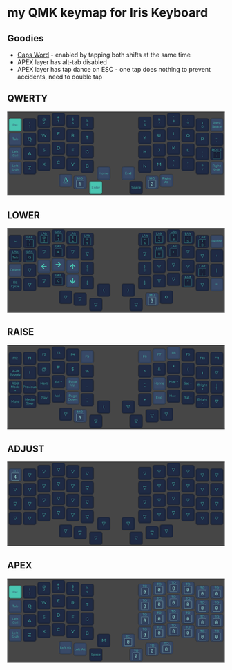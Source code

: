 # my QMK keymap for Iris Keyboard
 
## Goodies

- [Caps Word](https://docs.qmk.fm/#/feature_caps_word?id=caps-word) - enabled by tapping both shifts at the same time
- APEX layer has alt-tab disabled
- APEX layer has tap dance on ESC - one tap does nothing to prevent accidents, need to double tap

## QWERTY

![layer 0](resources/layer_0.png)

## LOWER

![layer 1](resources/layer_1.png)

## RAISE

![layer 2](resources/layer_2.png)

## ADJUST

![layer 3](resources/layer_3.png)

## APEX

![layer 4](resources/layer_4.png)
